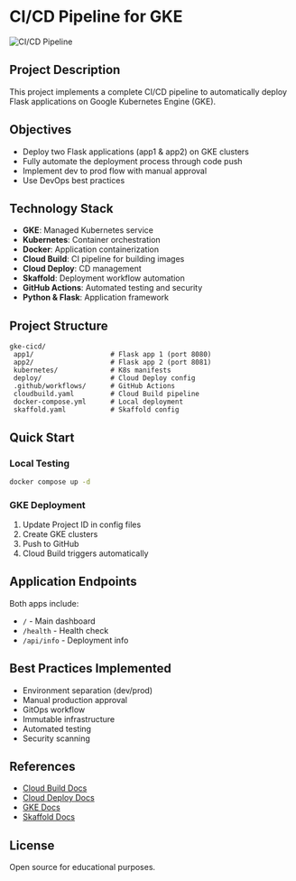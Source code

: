 # CI/CD Pipeline for GKE

![CI/CD Pipeline](https://github.com/alecacerestel/CI-CD_tests_mini_project/actions/workflows/ci-cd.yml/badge.svg)

## Project Description

This project implements a complete CI/CD pipeline to automatically deploy Flask applications on Google Kubernetes Engine (GKE).

## Objectives

- Deploy two Flask applications (app1 & app2) on GKE clusters
- Fully automate the deployment process through code push
- Implement dev to prod flow with manual approval
- Use DevOps best practices

## Technology Stack

- **GKE**: Managed Kubernetes service
- **Kubernetes**: Container orchestration  
- **Docker**: Application containerization
- **Cloud Build**: CI pipeline for building images
- **Cloud Deploy**: CD management
- **Skaffold**: Deployment workflow automation
- **GitHub Actions**: Automated testing and security
- **Python & Flask**: Application framework

## Project Structure

```
gke-cicd/
 app1/                   # Flask app 1 (port 8080)
 app2/                   # Flask app 2 (port 8081)
 kubernetes/             # K8s manifests
 deploy/                 # Cloud Deploy config
 .github/workflows/      # GitHub Actions
 cloudbuild.yaml         # Cloud Build pipeline
 docker-compose.yml      # Local deployment
 skaffold.yaml           # Skaffold config
```

## Quick Start

### Local Testing
```bash
docker compose up -d
```

### GKE Deployment
1. Update Project ID in config files
2. Create GKE clusters
3. Push to GitHub
4. Cloud Build triggers automatically

## Application Endpoints

Both apps include:
- `/` - Main dashboard
- `/health` - Health check
- `/api/info` - Deployment info

## Best Practices Implemented

- Environment separation (dev/prod)
- Manual production approval
- GitOps workflow
- Immutable infrastructure
- Automated testing
- Security scanning

## References

- [Cloud Build Docs](https://cloud.google.com/build/docs)
- [Cloud Deploy Docs](https://cloud.google.com/deploy/docs)
- [GKE Docs](https://cloud.google.com/kubernetes-engine/docs)
- [Skaffold Docs](https://skaffold.dev/docs/)

## License

Open source for educational purposes.
